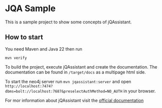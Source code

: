 # JQA Sample

This is a sample project to show some concepts of jQAssistant.

## How to start
You need Maven and Java 22
then run
```
mvn verify
```
To build the project, execute jQAssistant and create the documentation.
The documentation can be found in `/target/docs` as a multipage html side.

To start the neo4j server run `mvn jqassistant:server` and open `http://localhost:7474?dbms=bolt://localhost:7687&preselectAuthMethod=NO_AUTH` in your browser.

For mor information about jQAssistant visit the [official documentation](https://jqassistant.github.io/jqassistant/current)

